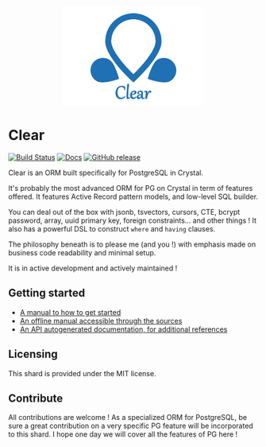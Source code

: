 <p align="center"><img src="design/logo1.png" alt="clear" height="200px"></p>


# Clear

[![Build Status](https://travis-ci.org/anykeyh/clear.svg?branch=master)](https://travis-ci.org/anykeyh/clear) [![Docs](https://img.shields.io/badge/docs-available-brightgreen.svg)](https://anykeyh.github.io/clear/) [![GitHub release](https://img.shields.io/github/release/anykeyh/clear.svg)](https://github.com/anykeyh/clear/releases)

Clear is an ORM built specifically for PostgreSQL in Crystal.

It's probably the most advanced ORM for PG on Crystal in term of features offered.
It features Active Record pattern models, and low-level SQL builder.

You can deal out of the box with jsonb, tsvectors, cursors, CTE, bcrypt password,
array, uuid primary key, foreign constraints... and other things !
It also has a powerful DSL to construct `where` and `having` clauses.

The philosophy beneath is to please me (and you !) with emphasis made on business
code readability and minimal setup.

It is in active development and actively maintained !

## Getting started

- [A manual to how to get started](https://clear.gitbook.io/project/)
- [An offline manual accessible through the sources](https://github.com/anykeyh/clear/blob/master/manual/README.md)
- [An API autogenerated documentation, for additional references](https://anykeyh.github.io/clear/)

## Licensing

This shard is provided under the MIT license.

## Contribute

All contributions are welcome ! As a specialized ORM for PostgreSQL,
be sure a great contribution on a very specific PG feature will be incorporated
to this shard.
I hope one day we will cover all the features of PG here !
